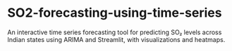 # SO2-forecasting-using-time-series
An interactive time series forecasting tool for predicting SO₂ levels across Indian states using ARIMA and Streamlit, with visualizations and heatmaps.
